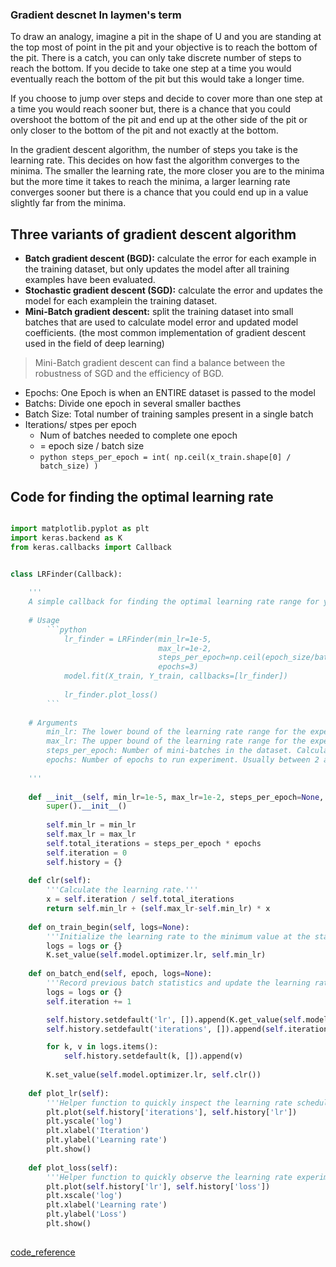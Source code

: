 ### Gradient descnet In laymen's term 
To draw an analogy, imagine a pit in the shape of U and you are standing at the top most of point in the pit and your objective is to reach the bottom of the pit. There is a catch, you can only take discrete number of steps to reach the bottom. If you decide to take one step at a time you would eventually reach the bottom of the pit but this would take a longer time.

If you choose to jump over steps and decide to cover more than one step at a time you would reach sooner but, there is a chance that you could overshoot the bottom of the pit and end up at the other side of the pit or only closer to the bottom of the pit and not exactly at the bottom.

In the gradient descent algorithm, the number of steps you take is the learning rate. This decides on how fast the algorithm converges to the minima. The smaller the learning rate, the more closer you are to the minima but the more time it takes to reach the minima, a larger learning rate converges sooner but there is a chance that you could end up in a value slightly far from the minima.


## Three variants of gradient descent algorithm

* **Batch gradient descent (BGD):** calculate the error for each example in the training dataset, but only updates the model after all training examples have been evaluated.
* **Stochastic gradient descent (SGD):** calculate the error and updates the model for each examplein the training dataset.
* **Mini-Batch gradient descent:** split the training dataset into small batches that are used to calculate model error and updated model coefficients. (the most common implementation of gradient descent used in the field of deep learning)

> Mini-Batch gradient descent can find a balance between the robustness of SGD and the efficiency of BGD.


* Epochs: One Epoch is when an ENTIRE dataset is passed to the model 
* Batchs: Divide one epoch in several smaller bacthes 
* Batch Size: Total number of training samples present in a single batch 
* Iterations/ stpes per epoch
  *  Num of batches needed to complete one epoch 
  *  = epoch size / batch size
  *  ```python steps_per_epoch = int( np.ceil(x_train.shape[0] / batch_size) ) ```


## Code for finding the optimal learning rate 

```python

import matplotlib.pyplot as plt
import keras.backend as K
from keras.callbacks import Callback


class LRFinder(Callback):
    
    '''
    A simple callback for finding the optimal learning rate range for your model + dataset. 
    
    # Usage
        ```python
            lr_finder = LRFinder(min_lr=1e-5, 
                                 max_lr=1e-2, 
                                 steps_per_epoch=np.ceil(epoch_size/batch_size), 
                                 epochs=3)
            model.fit(X_train, Y_train, callbacks=[lr_finder])
            
            lr_finder.plot_loss()
        ```
    
    # Arguments
        min_lr: The lower bound of the learning rate range for the experiment.
        max_lr: The upper bound of the learning rate range for the experiment.
        steps_per_epoch: Number of mini-batches in the dataset. Calculated as `np.ceil(epoch_size/batch_size)`. 
        epochs: Number of epochs to run experiment. Usually between 2 and 4 epochs is sufficient. 
        
    '''
    
    def __init__(self, min_lr=1e-5, max_lr=1e-2, steps_per_epoch=None, epochs=None):
        super().__init__()
        
        self.min_lr = min_lr
        self.max_lr = max_lr
        self.total_iterations = steps_per_epoch * epochs
        self.iteration = 0
        self.history = {}
        
    def clr(self):
        '''Calculate the learning rate.'''
        x = self.iteration / self.total_iterations 
        return self.min_lr + (self.max_lr-self.min_lr) * x
        
    def on_train_begin(self, logs=None):
        '''Initialize the learning rate to the minimum value at the start of training.'''
        logs = logs or {}
        K.set_value(self.model.optimizer.lr, self.min_lr)
        
    def on_batch_end(self, epoch, logs=None):
        '''Record previous batch statistics and update the learning rate.'''
        logs = logs or {}
        self.iteration += 1

        self.history.setdefault('lr', []).append(K.get_value(self.model.optimizer.lr))
        self.history.setdefault('iterations', []).append(self.iteration)

        for k, v in logs.items():
            self.history.setdefault(k, []).append(v)
            
        K.set_value(self.model.optimizer.lr, self.clr())
 
    def plot_lr(self):
        '''Helper function to quickly inspect the learning rate schedule.'''
        plt.plot(self.history['iterations'], self.history['lr'])
        plt.yscale('log')
        plt.xlabel('Iteration')
        plt.ylabel('Learning rate')
        plt.show()
        
    def plot_loss(self):
        '''Helper function to quickly observe the learning rate experiment results.'''
        plt.plot(self.history['lr'], self.history['loss'])
        plt.xscale('log')
        plt.xlabel('Learning rate')
        plt.ylabel('Loss')
        plt.show()
        
 ```
 
 [code_reference](https://www.jeremyjordan.me/nn-learning-rate/)
